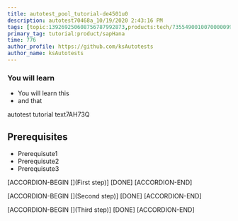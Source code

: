 ```yaml
---
title: autotest_pool_tutorial-de4501u0
description: autotest70468a_10/19/2020 2:43:16 PM
tags: [topic:139269250608756787992873,products:tech/73554900100700000996,tutorial:experience/advanced]
primary_tag: tutorial:product/sapHana
time: 776
author_profile: https://github.com/ksAutotests
author_name: ksAutotests
---
```

### You will learn
- You will learn this
- and that

autotest tutorial text7AH73Q

## Prerequisites
- Prerequisute1
- Prerequisute2
- Prerequisute3

[ACCORDION-BEGIN [](First step)]
[DONE]
[ACCORDION-END]

[ACCORDION-BEGIN [](Second step)]
[DONE]
[ACCORDION-END]

[ACCORDION-BEGIN [](Third step)]
[DONE]
[ACCORDION-END]

